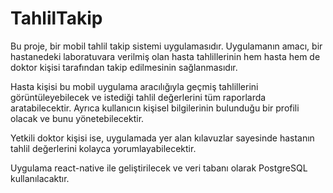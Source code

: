 # TahlilTakip
Bu proje, bir mobil tahlil takip sistemi uygulamasıdır. 
Uygulamanın amacı, bir hastanedeki laboratuvara verilmiş olan hasta tahlillerinin hem hasta hem de doktor kişisi tarafından takip edilmesinin sağlanmasıdır.

Hasta kişisi bu mobil uygulama aracılığıyla geçmiş tahlillerini görüntüleyebilecek ve istediği tahlil değerlerini tüm raporlarda aratabilecektir. Ayrıca kullanıcın kişisel bilgilerinin bulunduğu bir profili olacak ve bunu yönetebilecektir.

Yetkili doktor kişisi ise, uygulamada yer alan kılavuzlar sayesinde hastanın tahlil değerlerini kolayca yorumlayabilecektir.

Uygulama react-native ile geliştirilecek ve veri tabanı olarak PostgreSQL kullanılacaktır.
